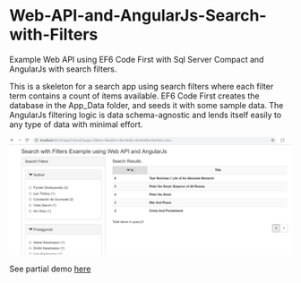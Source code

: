 # Web-API-and-AngularJs-Search-with-Filters
Example Web API using EF6 Code First with Sql Server Compact and AngularJs with search filters.

This is a skeleton for a search app using search filters where each filter term contains a count of items available. EF6 Code First creates the database in the App_Data folder, and seeds it with some sample data.
The AngularJs filtering logic is data schema-agnostic and lends itself easily to any type of data with minimal effort.  

![web api search with filters](https://github.com/jalva/Search-with-Filters-in-AngularJs-Web-API-EF6-Code-First/blob/master/searchWithFilters.PNG)

See partial demo [here](https://jalva.github.io/Searching-Data-Using-AngularJs-Web-API-EF6-Code-First/#!/book)
